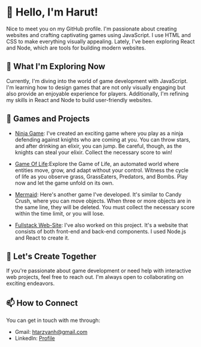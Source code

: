 # 👋 Hello, I'm Harut!

Nice to meet you on my GitHub profile. I'm passionate about creating websites and crafting captivating games using JavaScript. I use HTML and CSS to make everything visually appealing. Lately, I've been exploring React and Node, which are tools for building modern websites.

## 🌱 What I'm Exploring Now

Currently, I'm diving into the world of game development with JavaScript. I'm learning how to design games that are not only visually engaging but also provide an enjoyable experience for players. Additionally, I'm refining my skills in React and Node to build user-friendly websites.

## 💼 Games and Projects

- [Ninja Game](https://github.com/Harut20024/Ninja-Game): I've created an exciting game where you play as a ninja defending against knights who are coming at you. You can throw stars, and after drinking an elixir, you can jump. Be careful, though, as the knights can steal your elixir. Collect the necessary score to win!

- [Game Of Life](https://github.com/Harut20024/Game-Of-Life):Explore the Game of Life, an automated world where entities move, grow, and adapt without your control. Witness the cycle of life as you observe grass, GrassEaters, Predators, and Bombs. Play now and let the game unfold on its own.

- [Mermaid](https://github.com/Harut20024/Mermaid): Here's another game I've developed. It's similar to Candy Crush, where you can move objects. When three or more objects are in the same line, they will be deleted. You must collect the necessary score within the time limit, or you will lose.

- [Fullstack Web-Site](https://github.com/Harut20024/full-stack-website): I've also worked on this project. It's a website that consists of both front-end and back-end components. I used Node.js and React to create it.

## 🤝 Let's Create Together

If you're passionate about game development or need help with interactive web projects, feel free to reach out. I'm always open to collaborating on exciting endeavors.

## 📫 How to Connect

You can get in touch with me through:
- Gmail: htarzyanh@gmail.com
- LinkedIn: [Profile](https://www.linkedin.com/in/tharzyan/)

<!---
Harut20024/Harut20024 is special because its `README.md` appears on your GitHub profile. You can click "Preview" to see how your changes will look before saving them.
--->
